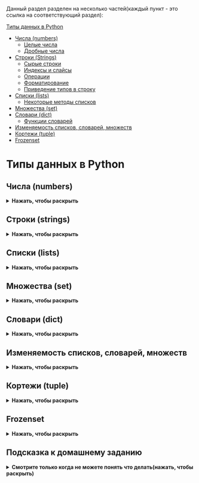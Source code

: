 Данный раздел разделен на несколько частей(каждый пункт - это ссылка на соответствующий раздел):

[Типы данных в Python](#Типы-данных-в-Python)
  * [Числа (numbers)](#Числа-(numbers))
    * [Целые числа](#Целые-числа)
    * [Дробные числа](#Дробные-числа)
  * [Строки (Strings)](#Строки-(Strings))
    * [Сырые строки](#Сырые-строки)
    * [Индексы и слайсы](#Индексы-и-слайсы)
    * [Операции](#Операции)
    * [Форматирование](#Форматирование)
    * [Приведение типов в строку](#Приведение-типов-в-строку)
  * [Списки (lists)](#Списки-(lists))
    * [Некоторые методы списков](#Некоторые-методы-списков)
  * [Множества (set)](#Множества-(set))
  * [Словари (dict)](#Словари-(dict))
    * [Функции словарей](#Функции-словарей)
  * [Изменяемость списков, словарей, множеств](#Изменяемость-списков,-словарей,-множеств)
  * [Кортежи (tuple)](#Кортежи-(tuple))
  * [Frozenset](#Frozenset)



# Типы данных в Python


## Числа (numbers)
<details><summary><b>Нажать, чтобы раскрыть</b></summary>

### Целые числа
Целые числа в Python, это числа без дробной части. Они могут быть положительными или отрицательными. Например, 2, -2, 0, 1000.

Целые числа в Python задаются следующим образом:

```python
number = 123
```

Python, так же как и любой другой язык программирования, позволяет работать с целыми числами и совершать операции между ними. Базовые операции с целыми числами в Python выглядят следующи образом:

```python
# Сложение
number = 123 + 321

# Вычитание
number = 123 - 321

# Деление
number = 123 / 321

# Целочисленное деление (возвращает целую часть от деления)
number = 123 // 321

# Остаток от деления (возвращает остаток от деления)
number = 123 % 321

# Умножение
number = 123 * 321

# Возведение в степень (возводит число в степень)
number = 123 ** 321

# Математические выражение выполняются по правилам арифметики (сначала умножение и деление, потом сложение и вычитание), но при необходимости можно использовать скобки для изменения порядка выполнения операций.
number = (123 + 321) * 213
```

Для того чтобы записать в двоичной системе, необходимо использовать префикс `0b`:

```python
number = 0b1010  # (это число в десятичной системе равно 10)
```

Для того чтобы записать в восьмеричной системе, необходимо использовать префикс `0o`:

```python
number = 0o12  # (это число в десятичной системе равно 10)
```

Для того чтобы записать в шестнадцатеричной системе, необходимо использовать префикс `0x`:

```python
number = 0xA  # (это число в десятичной системе равно 10)
```


### Дробные числа
Дробные числа это числа с дробной частью. Они могут быть положительными или отрицательными. Например, 2.6, -2.0, 0.0, 1000.0. И записываются с помощью точки.
Дробные числа в Python задаются следующим образом:

```python
number = 123.321
```

Дробные или вещественные числа в Python поддерживают те же операции, что и целые. 

> **Важно отметить:** Из-за особенности представления чисел в компьютере, вещественные числа могут быть неточными и приводить к ошибкам.

Пример:
```python
>>> 0.1 + 0.1 + 0.1 + 0.1 + 0.1 + 0.1 + 0.1 + 0.1 + 0.1 + 0.1
0.9999999999999999
```
*Мы ожидали получить 1, но результат оказался приближенным*


Ряд специальных операций позволяет сразу присваивать результат математического выражения:

```python
# Присвоение результата сложения
number += 1

# Присвоение результата вычитания
number -= 1

# Присвоение результата умножения 
number *= 1

# Присвоение результата деления
number /= 1

# Присвоение результата целочисленного деления
number //=

# Присвоение результата возведения числа в степень
number **=

# Присвоение результата остатка от деления
number %=
```

### Модуль math

<details><summary><b>Модуль math(нажмите для открытия)</b></summary>

Модуль `math` содержит в себе большое количество функций для работы с числами и включает сложные математические операции.
Для того чтобы использовать функции из модуля `math`, его необходимо импортировать и можно использовать следующие вызовы:

```python
import math

# Вывод числа пи
math.pi

# Возведение числа X в степень Y
math.pow(X, Y)

# Факториал числа X
math.factorial(X)

# Модуль числа X
math.fabs(X)

# Округление X до ближайшего большего числа
math.celi(X)

# Округление X вниз
math.floor(X)
```
</details>

### Модуль random

<details><summary><b>Модуль random(нажмите для открытия)</b></summary>
Для генерации случайных данных можно использовать модуль `random`. Он содержит в себе большое количество функций для генерации случайных чисел, выбора случайных элементов из последовательности и т.д.
Чтобы использовать функции из модуля `random`, его необходимо импортировать и можно использовать следующие вызовы:

```python

import random

# Генерация случайного целого числа в диапазоне от 1 до 10
a = random.randint(1, 10)
```
> **Важно:** Нужно помнить что в авто тестах использование случайных данных не рекомендуется, так как это может привести к непредсказуемому поведению тестов, так как мы не можем контролировать входные данные. 
> Или же в случае использования случайных данных, их нужно контролировать, как например в случае генерации случайных чисел, но в заданном диапазоне. Это нужно для того чтобы тесты были предсказуемыми(что числа точно будут в данном диапазоне, а не в разброс от 1 до 10000000) и стабильными.
> Чтобы получить стабильные рандомные данные, нужно использовать seed, который будет генерировать одинаковые данные при каждом запуске тестов.
Следующий пример показывает как использовать seed:

```python
import random

random.seed(1) # В скобках указывается любое значение(число или строка), которое будет использоваться для генерации случайных чисел
print(random.randint(1, 10))  # 3
```
</details>

### Модуль Faker 

<details><summary><b>Модуль Faker(нажмите для открытия)</b></summary>
Модуль `Faker` позволяет генерировать случайные данные, такие как имена, адреса, тексты, числа и т.д. Это может быть полезно для генерации тестовых данных, например для тестирования форм, где нужно вводить данные пользователя.
Для того чтобы использовать функции из модуля `Faker`, его необходимо импортировать и можно использовать следующие вызовы:

```python
from faker import Faker

fake = Faker()

# Генерация случайного имени
fake.name()

# Генерация случайного адреса
fake.address()
```

</details>

### Функция round

Функция `round` позволяет округлить число до заданного количества знаков после запятой. По умолчанию округление происходит до целого числа.

```python
# Округление числа до целого
round(1.5)  # 2

# Округление числа до 2 знаков после запятой
round(1.333333, 2)  # 1.33
```
</details>

## Строки (strings)
<details><summary><b>Нажать, чтобы раскрыть</b></summary>
Строки в Python это последовательность символов, которые могут быть буквами, цифрами, знаками препинания и т.д и задаются с помощью кавычек.
Строки в Python задаются одним из следующих образов:

```python
s = "Python"
s = 'Python'
```
Кавычки могут быть одинарными, двойными или тройными. При этом важно чтобы открывающая и закрывающая кавычки были одинаковыми.
При использовании одинарных кавычек в строке можно использовать двойные и наоборот.

```python
s = "I'm a string"
s = 'I"m a string'
```
Чтобы использовать одинарные и двойные кавычки в одной строке, можно использовать экранирование.
Экранирование это специальные символы, которые позволяют использовать символы, которые обычно не могут быть использованы в строках.
Пример использования экранирования:

```python
s = "I'm a string with \"quotes\""
s = 'I"m a string with \'quotes\''
```
Где `\"` и `\'` это экранированные символы, которые позволяют использовать кавычки в строке.

Многострочные строки можно задавать следующим образом:

```python
multiline_string = """first
second
third"""

multiline_string = "first\nsecond\nthird"

multiline_string = "first\n" \
                   "second\n" \
                   "third"
```

### Сырые строки

Сырые строки это строки, в которых экранированные символы не обрабатываются и позволяют использовать специальные символы в строке.
Сырые строки задаются с помощью префикса `r` перед строкой:

```python
s = r"I'm a string with \"quotes\""
```
Или же с помощью экранирования:

```python
s = 'first \\nsecond \\nthird'
```

### Индексы и слайсы(срезы)
Индексы в Python позволяют получать доступ к отдельным символам строки. Слайсы позволяют получать доступ к нескольким символам строки.
Элементы строк в Python индексируются с нуля. Поэтому если необходимо получить из строки первый элемент, то запросить надо нулевой.

```python
s = "abcdefg"
print(s[0])
```

Также можно получить элементы с конца строки, используя отрицательные индексы:

```python
s = "abcdefg"
print(s[-1])
```

> **Важно:** 
> Индексы с конца строки начинаются с -1, что позволяет удобно получать элементы с конца строки.
> А индексы с начала строки начинаются с 0.

Также есть возможность получить не один символ из строки, а сразу несколько. При этом для этого в Python можно обойтись без циклов и воспользоваться встроенным решением.

```python
s[x:y:z]

"""
Где:
x — начальный индекс;
y — конечный индекс(не включительно);
z — шаг(по умолчанию 1).
"""
```

Примеры:
```python
s = "abcdefg"

print(s[0:3])
abc

print(s[0:-1])
abcdef

print(s[0:-1:2])
ace
```
Значение 0 в срезе можно опустить, так как оно подразумевается по умолчанию:

```python
s = "abcdefg"

print(s[:3])
abc
```

Также можно получить все элементы строки с начала до конца:

```python
s = "abcdefg"

print(s[:])
abcdefg
```

Можно получить все элементы строки с конца до начала, в обратном порядке:

```python
s = "abcdefg"

print(s[::-1])
gfedcba
```


### Операции

Все операции, которые можно совершать со строками доступны через точку после строки:

```python
# Замена слов в строке
>>> "Hello, world!".replace("Hello", "Bye")
Bye, world!

# Разделение строки 
"Hello, world!".split()

# Проверка начала строки 
"Hello, world!".startswith("Hello")

# Первый символ строки заглавный
>>> "hello, world!".capitalize()
Hello, world!

# Все символы заглавными буквами
>>> "hello, world!".upper()
HELLO, WORLD!

# Все символы строчными буквами
>>> "HELLO, WORLD!".lower()
hello, world!

# Проверка на то, что строка состоит только из букв
>>> "Hello, world!".isalpha()
False

# Проверка на то, что строка состоит только из цифр
>>> "123".isdigit()
True
```

### Форматирование

Форматирование в Python позволяет удобно склеивать строки и вставлять в них значения переменных.
В Python есть несколько способов «склеивания» строк:

```python
# Строки без переменных
>>> print("first " "second " "third ")
first second third 

# Строки в переменных
first = "first"
second = "second"
third = "third"

>>> print(first + second + third)
firstsecondthird

# С пробелами
>>> print(first + " " + second + " " + third)
first second third
```

Для более удобной конкатенации («склеивания») строк в Python предусмотрены так называемые `f-строки`:

```python
first = "first"
second = "second"
third = "third"

# Без пробелов
>>> print(f"{fist}{second}{third}")
firstsecondthird

# С пробелами
>>> print(f"{first} {second} {third}")
first second third
```

Внутри фигурных скобок можно вызывать функции и выполнять выражения:

```python
>>> print(f"{first} {second} {third.upper()} {10 + 10}")
first second THIRD 20
```

До появления `f-строк` в Python был доступен следующий способ форматирования(format):

```python
>>> print("{} {} {}".format(first, second, third))
first second third
```

```python
url_template = "https://yourserver.com/v1/api/{}"
users_url = url_template.format("users")
groups_url = url_template.format("groups")

>>> print(users_url)
https://yourserver.com/v1/api/users
>>> print(groups_url)
https://yourserver.com/v1/api/groups
```

Доступен и еще более старый способ форматирования, который иногда встречается в проектах:

```python
print("%s %s %s" % (first, second, third))
first second third
```

Приведение типов в строку:

```python
s = "123"
n = 123

assert s == n  # Будет ошибка, так как типы разные
assert s == str(n)  # Переменную n приводим к строке и сравниваем. Будет истина, так как n приведено к строке
assert int(s) == n  # Переменную s приводим к числу и сравниваем. Будет истина, так как s приведено к числу
```

Проверка на то, что переменная состоит только из цифр:

```python
s = "123"
s.isdigit()  # Если True, то переменная состоит только из цифр
```

Проверка на то, что переменная состоит только из букв:

```python
s = "123ffsdfs"
s.isalpha()  # Если True, то переменная состоит только из букв
```
</details>

## Списки (lists)
<details><summary><b>Нажать, чтобы раскрыть</b></summary>

Составные типы данных в Python это списки, кортежи, словари и множества. В данном разделе рассмотрим списки.
Списки в Python задаются с помощью квадратных скобок (`[]`). Содержимым списков могут быть любые типы данных и даже сами списки. При этом один список может содержать в себе сразу несколько типов данных.

```python
l = ["list", 123, 12.3, ["another_list", 321]]
```

Пустой список задается следующим образом:

```python
l = []
```

Также список можно задать следующим образом:
```python
l = list("first")

>>> print(l)
['f', 'i', 'r', 's', 't']
```

Списки поддерживают индексы и слайсы, что позволяет удобно работать с их содержимым:

```python
l = ["first", "second", "third", ["another_list", 321]]

>>> print(l[0]) # Получение первого элемента
first

>>> print(l[0:2]) # Получение первых двух элементов
['first', 'second']

>>> print(l[-1]) # Получение последнего элемента
['another_list', 321]

>>> print(l[-1][0]) # Получение элемента из вложенного списка
another_list
```

> **Важно учесть:** У списков нет размерности, что позволяет удобно с ними работать. При этом надо внимательнее следить за размером содержимого списков. Нумерация списков начинается с нуля и списки поддерживают слайсы.

### Некоторые методы списков

```python
# Добавление элемента x в конец списка
list.append(x)

# Расширение списка list элементами списка L
list.extend(L)

# Вставка на i-ое место списка элемента x
list.insert(i, x)

# Удаление первого элемента в списке со значением x
list.remove(x)

# Возвращение количества элементов списка list со значением x
list.count(x)

# Разворачивание списка в обратном порядке
list.reverse()

# Очистка списка
list.clear()

# Сортировка списка
list.sort()

len(list)  # Возвращает длину списка

```
Чтобы удалить дубликаты из списка, можно воспользоваться множеством:

```python
l = [1, 2, 3, 4, 5, 5, 5, 5, 5]
l = list(set(l)) # Удаляет дубликаты из списка, так как множество не содержит дубликатов. После чего преобразует множество обратно в список, но при этом порядок элементов может измениться
[1, 2, 3, 4, 5]
```
</details>

## Множества (set)
<details><summary><b>Нажать, чтобы раскрыть</b></summary>

Множества в Python это неупорядоченные коллекции уникальных элементов.
Множества в Python задаются с помощью фигурных скобок (`{}`):

```python
s1 = {1, 2, 3, 4, 5}
s2 = {1, 2, 3, 4, 5, 5, 5, 5, 5} # При этом все дубликаты будут удалены
```

Множества поддерживают операции объединения, пересечения и разности:

```python
s1 = {1, 2, 3, 4, 5}
s2 = {4, 5, 6, 7, 8}

# Объединение множеств
s3 = s1 | s2 или s1.union(s2)
print(s3)
{1, 2, 3, 4, 5, 6, 7, 8}

# Пересечение множеств
s3 = s1 & s2  или s1.intersection(s2)
print(s3)
{4, 5}

# Разность множеств
s3 = s1 - s2 или s1.difference(s2)
print(s3)
{1, 2, 3}

s1.intersection(s2)  # Пересечение множеств
```
</details>

## Словари (dict)
<details><summary><b>Нажать, чтобы раскрыть</b></summary>

Словари в Python представляют собой неупорядоченные коллекции произвольных объектов с доступом по ключу. Часто их называют хеш-таблицами или массивами.

Задать словарь можно следующим образом:

```python
d = {
    "key": "value"
}
```

Получать значения можно по ключу. Для этого достаточно обратиться к ключу:

```python
d = {
    "name": "John",
    "age": 30
}

>>> print(d["name"])
John
>>> print(d["age"])
30
```
Также можно изменить значение по ключу:

```python
d = {
    "name": "John",
    "age": 30
}

d["name"] = "Mike"
print(d["name"])
Mike
```

Добавить новую пару ключ-значение можно следующим образом:

```python
d = {
    "name": "John",
    "age": 30
}

d["city"] = "New York"
print(d)
{'name': 'John', 'age': 30, 'city': 'New York'}
```

Удалить пару ключ-значение можно следующим образом:

```python
d = {
    "name": "John",
    "age": 30
}

del d["name"]
print(d)
{'age': 30}
```

При работе с вложенными словарями можно использовать следующий синтаксис:

```python
d = {
    "name": "John",
    "age": 30,
    "address": {
        "city": "New York",
        "street": "Broadway"
    }
}

print(d["address"]["city"])
New York
```

Можно отдельно получить список ключей и значений, что позволяет удобно работать с ними:

```python
print(d.keys()) # Получение списка ключей
print(d.values()) # Получение списка значений
```

Пары значений можно получить следующим образом:
```python
>>> print(d.items()) # Получение списка пар ключ-значение в виде кортежей
dict_items([('name', 'John'), ('age', 30)])
```

Можно проверить наличие ключа в словаре:

```python
d = {
    "name": "John",
    "age": 30
}

print("name" in d)  # True
print("city" in d)  # False
```


### Функции словарей

```python
d = {
    "name": "John",
    "age": 30
}

# Получение значения по ключу. 
>>> print(d.get("name"))
John


# Получение значения по ключу, если его нет, то возвращает значение по умолчанию
>>> print(d.get("name", "Mike"))
John

# Получение значения по ключу, которого нет в словаре и вставка значения по умолчанию
>>> print(d.get("city", {"city": "New York"}))
{'city': 'New York'}

# Удаление пары ключ-значение по ключу. Возвращает значение по ключу
>>> print(d.pop("name"))
John
>>> print(d) # Что осталось в словаре после удаления
{'age': 30}

# Удаление всех пар ключ-значение
>>> print(d.clear())
None
>>> print(d)
{}

# Копирование словаря
>>> print(d.copy())
{'name': 'John', 'age': 30}
print(d)
{'name': 'John', 'age': 30}


# Обновление словаря
d.update({"name": "Mike"})

```
</details>

## Изменяемость списков, словарей, множеств
<details><summary><b>Нажать, чтобы раскрыть</b></summary>

Списки, словари и множества являются изменяемыми объектами, что позволяет изменять их содержимое. Это означает, что при изменении списка, словаря или множества, изменения будут происходить в самом объекте, а не в его копии.

Следующий пример показывает, что при изменении списка, изменения происходят в самом списке:

```python
l1 = [1, 2, 3, 4, 5]
l2 = l1
l2.append(6)
print(l1)  # [1, 2, 3, 4, 5, 6]
print(l2)  # [1, 2, 3, 4, 5, 6]
```

Также это относится и к словарям и множествам:
```python
d1 = {"name": "John", "age": 30}
d2 = d1
d2["city"] = "New York"
print(d1)  # {'name': 'John', 'age': 30, 'city': 'New York'}
print(d2)  # {'name': 'John', 'age': 30, 'city': 'New York'}
```

```python
s1 = {1, 2, 3, 4, 5}
s2 = s1
s2.add(6)
print(s1)  # {1, 2, 3, 4, 5, 6}
print(s2)  # {1, 2, 3, 4, 5, 6}
```
Чтобы создать копию списка, словаря или множества, можно использовать следующий синтаксис:

```python
l1 = [1, 2, 3, 4, 5]
l2 = l1.copy()
l2.append(6)
print(l1)  # [1, 2, 3, 4, 5]
print(l2)  # [1, 2, 3, 4, 5, 6]

d1 = {"name": "John", "age": 30}
d2 = d1.copy()
d2["city"] = "New York"
print(d1)  # {'name': 'John', 'age': 30}
print(d2)  # {'name': 'John', 'age': 30, 'city': 'New York'}

s1 = {1, 2, 3, 4, 5}
s2 = s1.copy()
s2.add(6)
print(s1)  # {1, 2, 3, 4, 5}
print(s2)  # {1, 2, 3, 4, 5, 6}
```

Со вложенными списками, словарями и множествами ситуация несколько сложнее. При изменении вложенного объекта, изменения будут происходить в самом объекте, а не в его копии:

```python
l1 = [1, 2, 3, [4, 5, 6]]
l2 = l1.copy()
l2[3].append(7)
print(l1)  # [1, 2, 3, [4, 5, 6, 7]]    
print(l2)  # [1, 2, 3, [4, 5, 6, 7]]
```

Чтобы создать копию вложенного списка, словаря или множества, можно использовать следующий синтаксис:

```python
import copy

l1 = [1, 2, 3, [4, 5, 6]]
l2 = copy.deepcopy(l1)
l2[3].append(7)
print(l1)  # [1, 2, 3, [4, 5, 6]]
print(l2)  # [1, 2, 3, [4, 5, 6, 7]]
```
</details>

## Кортежи (tuple)
<details><summary><b>Нажать, чтобы раскрыть</b></summary>

Кортежи представляют собой списки, которые нельзя менять. Во многих случаях кортежи занимают меньше места в памяти, чем списки, а задаются следующим образом:

```python
t = (1, 2, 3, 4, 5)
```

Над кортежами можно применять любые операции, не изменяющие список(например, получение элементов по индексу, слайсы и т.д).

При присвоении кортежа новой переменной, создается новый кортеж, а не его копия:

```python
t1 = (1, 2, 3, 4, 5)
t2 = t1
t2 += (6, 7, 8) # При этом создается новый кортеж, а не изменяется старый. Данный синтаксис эквивалентен t2 = t2 + (6, 7, 8)
print(t1)  # (1, 2, 3, 4, 5)
print(t2)  # (1, 2, 3, 4, 5, 6, 7, 8)
```
</details>


## Frozenset
<details><summary><b>Нажать, чтобы раскрыть</b></summary>

`Frozenset` это неизменяемое множество, которое задается следующим образом:

```python
f = frozenset([1, 2, 3, 4, 5])
```

`Frozenset` поддерживает те же операции, что и множества, но при этом не поддерживает операции, которые изменяют множество.
</details>

##  Подсказка к домашнему заданию

<details><summary><b>Смотрите только когда не можете понять что делать(нажать, чтобы раскрыть)</b></summary>

В тесте `test_random_list` нужно создать список из 10 случайных чисел от 1 до 100 (включая обе границы) и отсортировать его по возрастанию.

```python
def test_random_list():
    """
    Создайте список из 10 случайных чисел от 1 до 100 (включая обе границы) и отсортируйте его по возрастанию.
    """
    # TODO создайте список
    l = []
```
Чтобы не создавать дубли кода, и не писать вручную 10 раз:

```python
l1 = [1, 2, 3, 4, 5, 6, 7, 8, 9, 10]
l2 = [5, 7, 9, 12, 99, 66, 80, 39, 99, 100]
l3 = [4, 5, 9, 19, 20, 21, 22, 23, 24, 25]
l4 = [1, 88, 8, 66, 55, 44, 33, 22, 11, 10]
l5 = [70, 71, 72, 73, 74, 75, 76, 77, 78, 79]
l6 = [55, 59, 63, 67, 71, 75, 79, 83, 87, 91]
l7 = [4, 8, 12, 16, 20, 24, 28, 32, 36, 40]
l8 = [7, 14, 21, 28, 35, 42, 49, 56, 63, 70]
l9 = [99, 98, 97, 96, 95, 94, 93, 92, 91, 90]
l10 = [5, 15, 25, 35, 45, 55, 65, 75, 85, 95]
```

Можно использовать функцию `random.randint` из модуля `random` как в примере ниже:

```python
import random

def test_random_list():
    """
    Создайте список из 20 случайных чисел от 5 до 200 (включая обе границы)
    """
    # TODO создайте список
    l = [random.randint(5, 200) for _ in range(20)]
    print(l)

Результат:
[103, 199, 112, 15, 71, 135, 129, 108, 82, 127, 96, 154, 60, 134, 40, 77, 40, 198, 29, 163]
```

Или можно использовать random.sample для получения уникальных случайных чисел:
random.sample - это функция, которая возвращает список уникальных случайных чисел из диапазона.

```python

import random

def test_random_list():
    """
    Создайте список из 20 случайных чисел от 2 до 200 (включая обе границы)
    """
    # TODO создайте список
    l = random.sample(range(2, 201), 20) # Указано 201, так как второй аргумент всегда не включается(-1)
    print(l)
```


Чтобы отсортировать список, можно использовать метод `sort`:

```python
l.sort()  # Сортировка списка по возрастанию
```

Сортировка списка по убыванию:

```python
l.sort(reverse=True)
```

</details>